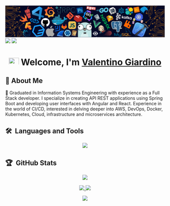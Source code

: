 ![MasterHead](https://github.com/Adityakanoi2001/ASK/blob/28411921ee8f932e339cff3cf15830aa865eeff4/assets/header.png)
<a href="https://www.linkedin.com/in/valentinogiardino/"><img src="https://img.shields.io/badge/-Linkedin-0077B5?style=for-the-badge&logo=Linkedin&logoColor=white"/></a>
<a href="mailto:valentinogiardino17@gmail.com"><img src="https://img.shields.io/badge/-Mail-D14836?style=for-the-badge&logo=Gmail&logoColor=white"/></a>
<div>
  <h1 align="center">
    <img src = "https://media2.giphy.com/media/QssGEmpkyEOhBCb7e1/giphy.gif?cid=ecf05e47a0n3gi1bfqntqmob8g9aid1oyj2wr3ds3mg700bl&rid=giphy.gif" height=24px width = 32px>
    Welcome, I'm <a href="https://cv.vgiardino.com">Valentino Giardino</a>
  </h1>
</div>

## 💫 About Me

🚀 Graduated in Information Systems Engineering with experience as a Full Stack developer. I specialize in creating API REST applications using Spring Boot and developing user interfaces with Angular and React. Experience in the world of CI/CD, interested in delving deeper into AWS, DevOps, Docker, Kubernetes, Cloud, infrastructure and microservices architecture.

## 🛠 &nbsp;Languages and Tools

<p align="center">
  <a href="https://skillicons.dev">
    <img src="https://skillicons.dev/icons?i=java,spring,hibernate,dotnet,py,nodejs,aws,docker,kafka,maven,git,github,ts,js,angular,react,astro,nextjs,linux,nginx,bash,jenkins,terraform,mysql,mongodb,supabase,postgres,firebase,html,css" />
  </a>
</p>


## 🏆 &nbsp;GitHub Stats
<p align="center">
  <img src="https://github-profile-trophy.vercel.app/?username=valentinogiardino&theme=onedark&row=1&no-bg=true&column=6&margin-w=15&margin-h=15" />
</p>
<p align="center">
  <a href="https://github.com/valentinogiardino">
    <img height="180em" src="https://github-readme-stats-eight-theta.vercel.app/api?username=valentinogiardino&show_icons=true&theme=algolia&include_all_commits=true&count_private=true"/>
  </a>
  <a href="https://github.com/valentinogiardino">
    <img height="180em" src="https://github-readme-stats-eight-theta.vercel.app/api/top-langs/?username=valentinogiardino&layout=compact&langs_count=8&theme=algolia"/>
  </a>
</p>

<p align="center">
  <img height="180em" src="https://github-readme-streak-stats.herokuapp.com/?user=valentinogiardino&theme=dark&hide_border=true"/>
</p>
